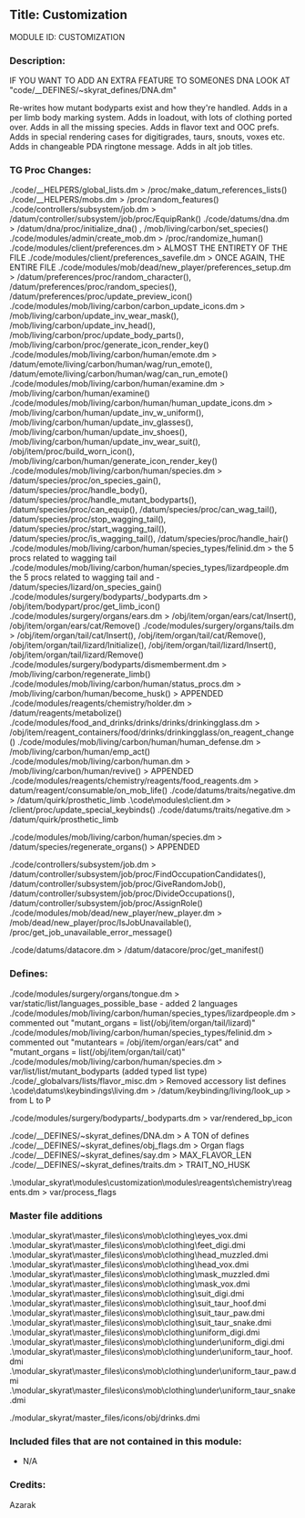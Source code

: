 ## Title: Customization

MODULE ID: CUSTOMIZATION

### Description:

 IF YOU WANT TO ADD AN EXTRA FEATURE TO SOMEONES DNA LOOK AT "code/__DEFINES/~skyrat_defines/DNA.dm"

Re-writes how mutant bodyparts exist and how they're handled. Adds in a per limb body marking system. Adds in loadout, with lots of clothing ported over. Adds in all the missing species. Adds in flavor text and OOC prefs. Adds in special rendering cases for digitigrades, taurs, snouts, voxes etc. Adds in changeable PDA ringtone message. Adds in alt job titles.

### TG Proc Changes:

 ./code/__HELPERS/global_lists.dm > /proc/make_datum_references_lists()
 ./code/__HELPERS/mobs.dm > /proc/random_features()
 ./code/controllers/subsystem/job.dm > /datum/controller/subsystem/job/proc/EquipRank()
 ./code/datums/dna.dm > /datum/dna/proc/initialize_dna() , /mob/living/carbon/set_species()
 ./code/modules/admin/create_mob.dm > /proc/randomize_human()
 ./code/modules/client/preferences.dm > ALMOST THE ENTIRETY OF THE FILE
 ./code/modules/client/preferences_savefile.dm > ONCE AGAIN, THE ENTIRE FILE
 ./code/modules/mob/dead/new_player/preferences_setup.dm > /datum/preferences/proc/random_character(), /datum/preferences/proc/random_species(), /datum/preferences/proc/update_preview_icon()
 ./code/modules/mob/living/carbon/carbon_update_icons.dm > /mob/living/carbon/update_inv_wear_mask(), /mob/living/carbon/update_inv_head(), /mob/living/carbon/proc/update_body_parts(), /mob/living/carbon/proc/generate_icon_render_key()
 ./code/modules/mob/living/carbon/human/emote.dm > /datum/emote/living/carbon/human/wag/run_emote(), /datum/emote/living/carbon/human/wag/can_run_emote()
 ./code/modules/mob/living/carbon/human/examine.dm > /mob/living/carbon/human/examine()
 ./code/modules/mob/living/carbon/human/human_update_icons.dm > /mob/living/carbon/human/update_inv_w_uniform(), /mob/living/carbon/human/update_inv_glasses(), /mob/living/carbon/human/update_inv_shoes(), /mob/living/carbon/human/update_inv_wear_suit(), /obj/item/proc/build_worn_icon(), /mob/living/carbon/human/generate_icon_render_key()
 ./code/modules/mob/living/carbon/human/species.dm > /datum/species/proc/on_species_gain(), /datum/species/proc/handle_body(), /datum/species/proc/handle_mutant_bodyparts(), /datum/species/proc/can_equip(), /datum/species/proc/can_wag_tail(), /datum/species/proc/stop_wagging_tail(), /datum/species/proc/start_wagging_tail(), /datum/species/proc/is_wagging_tail(), /datum/species/proc/handle_hair()
 ./code/modules/mob/living/carbon/human/species_types/felinid.dm > the 5 procs related to wagging tail
 ./code/modules/mob/living/carbon/human/species_types/lizardpeople.dm the 5 procs related to wagging tail and - /datum/species/lizard/on_species_gain()
 ./code/modules/surgery/bodyparts/_bodyparts.dm > /obj/item/bodypart/proc/get_limb_icon()
 ./code/modules/surgery/organs/ears.dm > /obj/item/organ/ears/cat/Insert(), /obj/item/organ/ears/cat/Remove()
 ./code/modules/surgery/organs/tails.dm > /obj/item/organ/tail/cat/Insert(), /obj/item/organ/tail/cat/Remove(), /obj/item/organ/tail/lizard/Initialize(), /obj/item/organ/tail/lizard/Insert(), /obj/item/organ/tail/lizard/Remove()
 ./code/modules/surgery/bodyparts/dismemberment.dm > /mob/living/carbon/regenerate_limb()
 ./code/modules/mob/living/carbon/human/status_procs.dm > /mob/living/carbon/human/become_husk() > APPENDED
 ./code/modules/reagents/chemistry/holder.dm > /datum/reagents/metabolize()
 ./code/modules/food_and_drinks/drinks/drinks/drinkingglass.dm > /obj/item/reagent_containers/food/drinks/drinkingglass/on_reagent_change()
 ./code/modules/mob/living/carbon/human/human_defense.dm > /mob/living/carbon/human/emp_act()
 ./code/modules/mob/living/carbon/human.dm > /mob/living/carbon/human/revive() > APPENDED
 ./code/modules/reagents/chemistry/reagents/food_reagents.dm > datum/reagent/consumable/on_mob_life()
 ./code/datums/traits/negative.dm > /datum/quirk/prosthetic_limb
 .\code\modules\client.dm > /client/proc/update_special_keybinds()
  ./code/datums/traits/negative.dm > /datum/quirk/prosthetic_limb

 ./code/modules/mob/living/carbon/human/species.dm > /datum/species/regenerate_organs() > APPENDED

 ./code/controllers/subsystem/job.dm > /datum/controller/subsystem/job/proc/FindOccupationCandidates(), /datum/controller/subsystem/job/proc/GiveRandomJob(), /datum/controller/subsystem/job/proc/DivideOccupations(), /datum/controller/subsystem/job/proc/AssignRole()
 ./code/modules/mob/dead/new_player/new_player.dm > /mob/dead/new_player/proc/IsJobUnavailable(), /proc/get_job_unavailable_error_message()

 ./code/datums/datacore.dm > /datum/datacore/proc/get_manifest()

### Defines:

 ./code/modules/surgery/organs/tongue.dm > var/static/list/languages_possible_base - added 2 languages
 ./code/modules/mob/living/carbon/human/species_types/lizardpeople.dm > commented out "mutant_organs = list(/obj/item/organ/tail/lizard)"
 ./code/modules/mob/living/carbon/human/species_types/felinid.dm > commented out "mutantears = /obj/item/organ/ears/cat" and "mutant_organs = list(/obj/item/organ/tail/cat)"
 ./code/modules/mob/living/carbon/human/species.dm > var/list/list/mutant_bodyparts (added typed list type)
 ./code/_globalvars/lists/flavor_misc.dm > Removed accessory list defines
 .\code\datums\keybindings\living.dm > /datum/keybinding/living/look_up > from L to P

 ./code/modules/surgery/bodyparts/_bodyparts.dm > var/rendered_bp_icon

 ./code/__DEFINES/~skyrat_defines/DNA.dm > A TON of defines
 ./code/__DEFINES/~skyrat_defines/obj_flags.dm  > Organ flags
 ./code/__DEFINES/~skyrat_defines/say.dm > MAX_FLAVOR_LEN
 ./code/__DEFINES/~skyrat_defines/traits.dm > TRAIT_NO_HUSK

 .\modular_skyrat\modules\customization\modules\reagents\chemistry\reagents.dm > var/process_flags

### Master file additions

 .\modular_skyrat\master_files\icons\mob\clothing\eyes_vox.dmi
 .\modular_skyrat\master_files\icons\mob\clothing\feet_digi.dmi
 .\modular_skyrat\master_files\icons\mob\clothing\head_muzzled.dmi
 .\modular_skyrat\master_files\icons\mob\clothing\head_vox.dmi
 .\modular_skyrat\master_files\icons\mob\clothing\mask_muzzled.dmi
 .\modular_skyrat\master_files\icons\mob\clothing\mask_vox.dmi
 .\modular_skyrat\master_files\icons\mob\clothing\suit_digi.dmi
 .\modular_skyrat\master_files\icons\mob\clothing\suit_taur_hoof.dmi
 .\modular_skyrat\master_files\icons\mob\clothing\suit_taur_paw.dmi
 .\modular_skyrat\master_files\icons\mob\clothing\suit_taur_snake.dmi
 .\modular_skyrat\master_files\icons\mob\clothing\uniform_digi.dmi
 .\modular_skyrat\master_files\icons\mob\clothing\under\uniform_digi.dmi
 .\modular_skyrat\master_files\icons\mob\clothing\under\uniform_taur_hoof.dmi
 .\modular_skyrat\master_files\icons\mob\clothing\under\uniform_taur_paw.dmi
 .\modular_skyrat\master_files\icons\mob\clothing\under\uniform_taur_snake.dmi

 ./modular_skyrat/master_files/icons/obj/drinks.dmi

### Included files that are not contained in this module:

- N/A

### Credits:
Azarak
